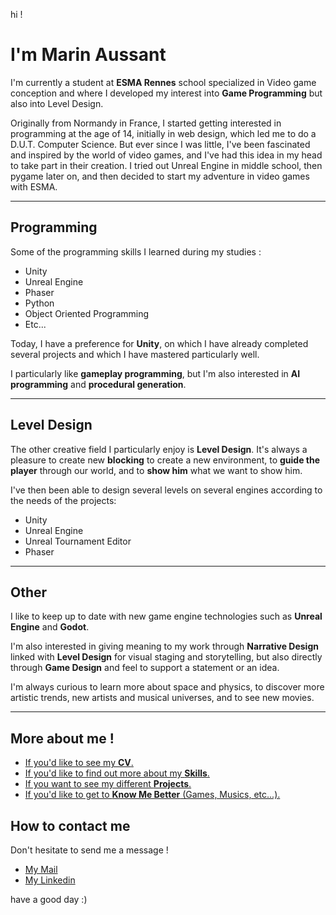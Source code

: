 hi !

# I'm Marin Aussant

I'm currently a student at **ESMA Rennes** school specialized in Video game conception and where I developed my interest into **Game Programming** but also into Level Design.

Originally from Normandy in France, I started getting interested in programming at the age of 14, initially in web design, which led me to do a D.U.T. Computer Science. But ever since I was little, I've been fascinated and inspired by the world of video games, and I've had this idea in my head to take part in their creation. I tried out Unreal Engine in middle school, then pygame later on, and then decided to start my adventure in video games with ESMA.

***

## Programming

Some of the programming skills I learned during my studies :

* Unity
* Unreal Engine
* Phaser
* Python
* Object Oriented Programming
* Etc...


Today, I have a preference for **Unity**, on which I have already completed several projects and which I have mastered particularly well.

I particularly like **gameplay programming**, but I'm also interested in **AI programming** and **procedural generation**.

***

## Level Design

The other creative field I particularly enjoy is **Level Design**. It's always a pleasure to create new **blocking** to create a new environment, to **guide the player** through our world, and to **show him** what we want to show him.

I've then been able to design several levels on several engines according to the needs of the projects:

- Unity
- Unreal Engine
- Unreal Tournament Editor
- Phaser

***

## Other

I like to keep up to date with new game engine technologies such as **Unreal Engine** and **Godot**.

I'm also interested in giving meaning to my work through **Narrative Design** linked with **Level Design** for visual staging and storytelling, but also directly through **Game Design** and feel to support a statement or an idea. 

I'm always curious to learn more about space and physics, to discover more artistic trends, new artists and musical universes, and to see new movies.

***

## More about me !

- [If you'd like to see my **CV**.](https://github.com/MarinAussant/Portfolio/blob/main/Documents/AussantMarin(cvTemp).pdf)
- [If you'd like to find out more about my **Skills**.](https://github.com/MarinAussant/Portfolio/blob/main/Skills/MySkills.md)
- [If you want to see my different **Projects**.](https://github.com/MarinAussant/Portfolio/blob/main/Projects/MyProjects.md)
- [If you'd like to get to **Know Me Better** (Games, Musics, etc...).](https://github.com/MarinAussant/Portfolio/blob/main/WhatILike/WhatILike.md)


## How to contact me

Don't hesitate to send me a message !

* [My Mail](mailto:marin.aussant@gmail.com)
* [My Linkedin](https://www.linkedin.com/in/marin-aussant-623254229/)

have a good day :)
